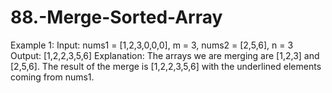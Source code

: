 # 88.-Merge-Sorted-Array
Example 1:  Input: nums1 = [1,2,3,0,0,0], m = 3, nums2 = [2,5,6], n = 3 Output: [1,2,2,3,5,6] Explanation: The arrays we are merging are [1,2,3] and [2,5,6]. The result of the merge is [1,2,2,3,5,6] with the underlined elements coming from nums1.
